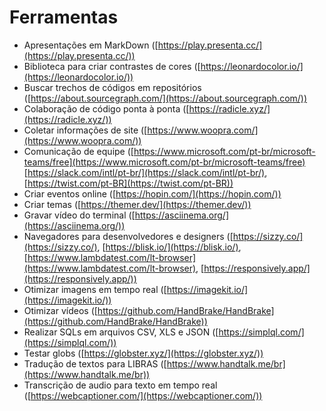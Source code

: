 # Ferramentas

- Apresentações em MarkDown ([https://play.presenta.cc/](https://play.presenta.cc/))
- Biblioteca para criar contrastes de cores ([https://leonardocolor.io/](https://leonardocolor.io/))
- Buscar trechos de códigos em repositórios ([https://about.sourcegraph.com/](https://about.sourcegraph.com/))
- Colaboração de código ponta à ponta ([https://radicle.xyz/](https://radicle.xyz/))
- Coletar informações de site ([https://www.woopra.com/](https://www.woopra.com/))
- Comunicação de equipe ([https://www.microsoft.com/pt-br/microsoft-teams/free](https://www.microsoft.com/pt-br/microsoft-teams/free) [https://slack.com/intl/pt-br/](https://slack.com/intl/pt-br/), [https://twist.com/pt-BR](https://twist.com/pt-BR))
- Criar eventos online ([https://hopin.com/](https://hopin.com/))
- Criar temas ([https://themer.dev/](https://themer.dev/))
- Gravar vídeo do terminal ([https://asciinema.org/](https://asciinema.org/))
- Navegadores para desenvolvedores e designers ([https://sizzy.co/](https://sizzy.co/), [https://blisk.io/](https://blisk.io/), [https://www.lambdatest.com/lt-browser](https://www.lambdatest.com/lt-browser), [https://responsively.app/](https://responsively.app/))
- Otimizar imagens em tempo real ([https://imagekit.io/](https://imagekit.io/))
- Otimizar vídeos ([https://github.com/HandBrake/HandBrake](https://github.com/HandBrake/HandBrake))
- Realizar SQLs em arquivos CSV, XLS e JSON ([https://simplql.com/](https://simplql.com/))
- Testar globs ([https://globster.xyz/](https://globster.xyz/))
- Tradução de textos para LIBRAS ([https://www.handtalk.me/br](https://www.handtalk.me/br))
- Transcrição de audio para texto em tempo real ([https://webcaptioner.com/](https://webcaptioner.com/))
